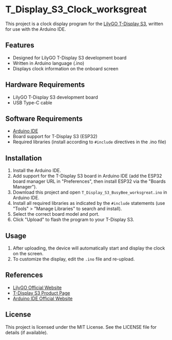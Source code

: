 # T_Display_S3_Clock_worksgreat

This project is a clock display program for the [LilyGO T-Display S3](https://www.lilygo.cc/products/t-display-s3), written for use with the Arduino IDE.

## Features

- Designed for LilyGO T-Display S3 development board
- Written in Arduino language (.ino)
- Displays clock information on the onboard screen

## Hardware Requirements

- LilyGO T-Display S3 development board
- USB Type-C cable

## Software Requirements

- [Arduino IDE](https://www.arduino.cc/en/software)
- Board support for T-Display S3 (ESP32)
- Required libraries (install according to `#include` directives in the .ino file)

## Installation

1. Install the Arduino IDE.
2. Add support for the T-Display S3 board in Arduino IDE (add the ESP32 board manager URL in "Preferences", then install ESP32 via the "Boards Manager").
3. Download this project and open `T_Display_S3_BusyBee_worksgreat.ino` in Arduino IDE.
4. Install all required libraries as indicated by the `#include` statements (use "Tools" > "Manage Libraries" to search and install).
5. Select the correct board model and port.
6. Click "Upload" to flash the program to your T-Display S3.

## Usage

1. After uploading, the device will automatically start and display the clock on the screen.
2. To customize the display, edit the `.ino` file and re-upload.

## References

- [LilyGO Official Website](https://www.lilygo.cc/)
- [T-Display S3 Product Page](https://www.lilygo.cc/products/t-display-s3)
- [Arduino IDE Official Website](https://www.arduino.cc/)

## License

This project is licensed under the MIT License. See the LICENSE file for details (if available).
